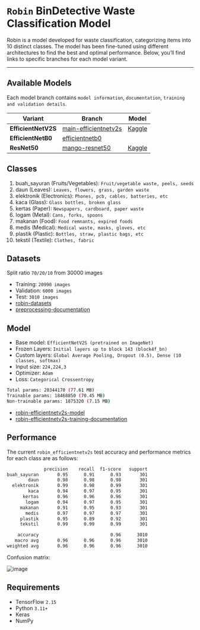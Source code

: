 
# `Robin` BinDetective Waste Classification Model


Robin is a model developed for waste classification, categorizing items into 10 distinct classes. The model has been fine-tuned using different architectures to find the best and optimal performance. Below, you’ll find links to specific branches for each model variant.

---

## **Available Models**
Each model branch contains `model information`, `documentation`, `training and validation details`.

| **Variant**         | **Branch**                                       | **Model**                                                                                 |
|-------------------|-------------------------------------------------------|--------------------------------------------------------------------------------------------------|
| **EfficientNetV2S**| [main-efficientnetv2s](https://github.com/Bin-Detective/bindetective-ml/tree/main-efficientnetv2s) | [Kaggle](https://www.kaggle.com/models/bahiskaraananda/robin-efficientnetv2s)   |
| **EfficientNetB0** | [efficientnetb0](https://github.com/Bin-Detective/bindetective-ml/tree/efficientnetb0)             | |
| **ResNet50**       | [mango-resnet50](https://github.com/Bin-Detective/bindetective-ml/tree/mango-resnet50)             | [Kaggle](https://www.kaggle.com/models/bahiskaraananda/robin-resnet50)                 |


## Classes
1. buah_sayuran (Fruits/Vegetables): `Fruit/vegetable waste, peels, seeds`
2. daun (Leaves): `Leaves, flowers, grass, garden waste`
3. elektronik (Electronics): `Phones, pcb, cables, batteries, etc`
4. kaca (Glass): `Glass bottles, broken glass`
5. kertas (Paper): `Newspapers, cardboard, paper waste`
6. logam (Metal): `Cans, forks, spoons`
7. makanan (Food): `Food remnants, expired foods`
8. medis (Medical): `Medical waste, masks, gloves, etc`
9. plastik (Plastic): `Bottles, straw, plastic bags, etc`
10. tekstil (Textile): `Clothes, fabric`

## Datasets
Split ratio `70/20/10` from 30000 images
- Training: `20990 images`
- Validation: `6000 images`
- Test: `3010 images`
- <a href='https://www.kaggle.com/datasets/bahiskaraananda/robin-base' target='_blank'>robin-datasets</a>
- <a href='https://github.com/Bin-Detective/bindetective-ml/blob/main/robin-lite-dataset-preparation.ipynb/' target='_blank'>preprocessing-documentation</a>

## Model
- Base model: `EfficientNetV2S (pretrained on ImageNet)`
- Frozen Layers: `Initial layers up to block 143 (block4f_bn)`
- Custom layers: `Global Average Pooling, Dropout (0.5), Dense (10 classes, softmax)`
- Input size: `224,224,3`
- Optimizer: `Adam`
- Loss: `Categorical Crossentropy`
```bash
Total params: 20344170 (77.61 MB)
Trainable params: 18468850 (70.45 MB)
Non-trainable params: 1875320 (7.15 MB)
```
- <a href='https://www.kaggle.com/models/bahiskaraananda/robin-efficientnetv2s' target='_blank'>robin-efficientnetv2s-model</a>
- <a href='https://github.com/Bin-Detective/bindetective-ml/blob/main-efficientnetv2s/robin-efficientnetv2s-finetuned.ipynb' target='_blank'>robin-efficientnetv2s-training-documentation</a>

## Performance
The current `robin_efficientnetv2s` test accuracy and performance metrics for each class are as follows:
```bash
              precision    recall  f1-score   support
buah_sayuran       0.95      0.91      0.93       301
        daun       0.98      0.98      0.98       301
  elektronik       0.99      0.98      0.99       301
        kaca       0.94      0.97      0.95       301
      kertas       0.96      0.96      0.96       301
       logam       0.94      0.97      0.95       301
     makanan       0.91      0.95      0.93       301
       medis       0.97      0.97      0.97       301
     plastik       0.95      0.89      0.92       301
     tekstil       0.99      0.99      0.99       301

    accuracy                           0.96      3010
   macro avg       0.96      0.96      0.96      3010
weighted avg       0.96      0.96      0.96      3010
```
Confusion matrix:

![image](https://github.com/user-attachments/assets/fabef82f-e42a-43af-9a0e-7c9dd1a41bb8)

## Requirements
- TensorFlow `2.15`
- Python `3.11+`
- Keras
- NumPy
